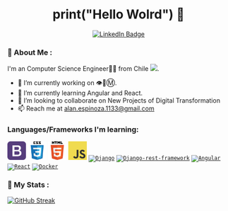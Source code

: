 <div id="hi" align="center">
  <h1>
   print("Hello Wolrd") 👋
  </h1>
</div>
<div id="badges" align="center">
  <a href="https://www.linkedin.com/in/alan-lorca-espinoza-003907114/">
    <img src="https://img.shields.io/badge/LinkedIn-blue?style=for-the-badge&logo=linkedin&logoColor=white" alt="LinkedIn Badge"/>
  </a>
</div>



### 🚀 About Me :
I'm an Computer Science Engineer🧑‍💻 from Chile <img src="https://images.emojiterra.com/google/noto-emoji/v2.034/512px/1f1e8-1f1f1.png" width="30">.

- 🔭 I’m currently working on 👁️🐝Ⓜ️.
- 🌱 I’m currently learning Angular and React.
- 👯 I’m looking to collaborate on New Projects of Digital Transformation
- 📫 Reach me at alan.espinoza.1133@gmail.com


### Languages/Frameworks I'm learning:
<code><a href="https://getbootstrap.com"><img alt="Bootstrap" title="Bootstrap" src="https://raw.githubusercontent.com/github/explore/80688e429a7d4ef2fca1e82350fe8e3517d3494d/topics/bootstrap/bootstrap.png" height="42"></a></code>
<code><a href="https://www.w3.org/Style/CSS/Overview.en.html"><img alt="CSS 3" title="CSS 3" src="https://raw.githubusercontent.com/github/explore/80688e429a7d4ef2fca1e82350fe8e3517d3494d/topics/css/css.png" height="42"></a></code>
<code><a href="https://en.wikipedia.org/wiki/HTML"><img alt="HTML 5" title="HTML 5" src="https://raw.githubusercontent.com/github/explore/80688e429a7d4ef2fca1e82350fe8e3517d3494d/topics/html/html.png" height="42"></a></code>
<code><a href="https://developer.mozilla.org/en-US/docs/Web/JavaScript"><img alt="JavaScript" title="JavaScript" src="https://raw.githubusercontent.com/github/explore/80688e429a7d4ef2fca1e82350fe8e3517d3494d/topics/javascript/javascript.png" height="42"></a></code>
<code><a href="https://www.djangoproject.com/"><img alt="Django" title="Django" src="https://static.djangoproject.com/img/logos/django-logo-negative.1d528e2cb5fb.png" height="42"></a></code>
<code><a href="https://www.django-rest-framework.org/"><img alt="Django-rest-framework" title="Django-rest-framework" src="https://storage.caktusgroup.com/media/blog-images/drf-logo2.png" height="42"></a></code>
<code><a href="https://angular.io/"><img alt="Angular" title="Angular" src="https://storage.caktusgroup.com/media/blog-images/drf-logo2.png" height="42"></a></code>
<code><a href="https://en.reactjs.org/"><img alt="React" title="React" src="https://upload.wikimedia.org/wikipedia/commons/thumb/4/47/React.svg/1200px-React.svg.png" height="42"></a></code>
<code><a href="https://www.docker.com/"><img alt="Docker" title="Docker" src="https://massive.io/wp-content/uploads/2021/10/docker-logo-stacked.png" height="42"></a></code>



### 🤖 My Stats :

[![GitHub Streak](https://github-readme-streak-stats.herokuapp.com?user=aljlorca&theme=dark&hide_border=true)](https://git.io/streak-stats)
